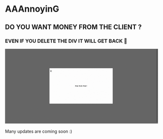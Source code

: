 # AAAnnoyinG

## DO YOU WANT MONEY FROM THE CLIENT ?

### EVEN IF YOU DELETE THE DIV IT WILL GET BACK :rofl:

![alt text](https://github.com/AAVision/aaannoying/blob/master/aaannoying.gif?raw=true)

Many updates are coming soon :)

